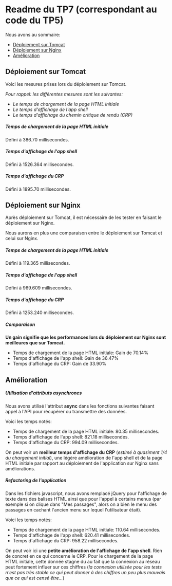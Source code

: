 # Readme du TP7 (correspondant au code du TP5)

Nous avons au sommaire:
- [Déploiement sur Tomcat](#déploiement-sur-tomcat)
- [Déploiement sur Nginx](#déploiement-sur-nginx)
- [Amélioration](#amélioration)


## Déploiement sur Tomcat

Voici les mesures prises lors du déploiement sur Tomcat.

*Pour rappel: les différentes mesures sont les suivantes:*
- *Le temps de chargement de la page HTML initiale*
- *Le temps d'affichage de l'app shell*
- *Le temps d'affichage du chemin critique de rendu (CRP)*

##### Temps de chargement de la page HTML initiale

Défini à 386.70 millisecondes.

##### Temps d'affichage de l'app shell

Défini à 1526.364 millisecondes.

##### Temps d'affichage du CRP

Défini à 1895.70 millisecondes.


## Déploiement sur Nginx

Après déploiement sur Tomcat, il est nécessaire de les tester en faisant le déploiement sur Nginx.

Nous aurons en plus une comparaison entre le déploiement sur Tomcat et celui sur Nginx.

##### Temps de chargement de la page HTML initiale

Défini à 119.365 millisecondes.

##### Temps d'affichage de l'app shell

Défini à 969.609 millisecondes.

##### Temps d'affichage du CRP

Défini à 1253.240 millisecondes.

##### Comparaison

**Un gain signifie que les performances lors du déploiement sur Nginx sont meilleures que sur Tomcat.**

- Temps de chargement de la page HTML initiale: Gain de 70.14%
- Temps d'affichage de l'app shell: Gain de 36.47%
- Temps d'affichage du CRP: Gain de 33.90%

## Amélioration

##### Utilisation d'attributs asynchrones

Nous avons utilisé l'attribut **async** dans les fonctions suivantes faisant appel à l'API pour récupérer ou transmettre des données.

Voici les temps notés:
- Temps de chargement de la page HTML initiale: 80.35 millisecondes.
- Temps d'affichage de l'app shell: 821.18 millisecondes.
- Temps d'affichage du CRP: 994.09 millisecondes.

On peut voir un **meilleur temps d'affichage du CRP** (*estimé à quasiment 1/4 du chargement initial*), une légère amélioration de l'app shell et de la page HTML initiale par rapport au déploiement de l'application sur Nginx sans améliorations.

##### Refactoring de l'application

Dans les fichiers javascript, nous avons remplacé jQuery pour l'affichage de texte dans des balises HTML ainsi que pour l'appel à certains menus (par exemple si on clique dans "Mes passages", alors on a bien le menu des passages en cachant l'ancien menu sur lequel l'utilisateur était).

Voici les temps notés:
- Temps de chargement de la page HTML initiale: 110.64 millisecondes.
- Temps d'affichage de l'app shell: 620.41 millisecondes.
- Temps d'affichage du CRP: 958.22 millisecondes.

On peut voir ici une **petite amélioration de l'affichage de l'app shell**. Rien de concret en ce qui concerne le CRP. Pour le chargement de la page HTML initiale, cette donnée stagne du au fait que la connexion au réseau peut fortement influer sur ces chiffres (*la connexion utilisée pour les tests n'est pas très stable ce qui peut donner à des chiffres un peu plus mauvais que ce qui est censé être...*)
